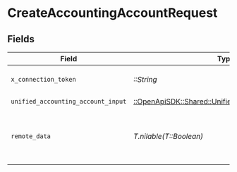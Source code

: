 # CreateAccountingAccountRequest


## Fields

| Field                                                                                                       | Type                                                                                                        | Required                                                                                                    | Description                                                                                                 | Example                                                                                                     |
| ----------------------------------------------------------------------------------------------------------- | ----------------------------------------------------------------------------------------------------------- | ----------------------------------------------------------------------------------------------------------- | ----------------------------------------------------------------------------------------------------------- | ----------------------------------------------------------------------------------------------------------- |
| `x_connection_token`                                                                                        | *::String*                                                                                                  | :heavy_check_mark:                                                                                          | The connection token                                                                                        |                                                                                                             |
| `unified_accounting_account_input`                                                                          | [::OpenApiSDK::Shared::UnifiedAccountingAccountInput](../../models/shared/unifiedaccountingaccountinput.md) | :heavy_check_mark:                                                                                          | N/A                                                                                                         |                                                                                                             |
| `remote_data`                                                                                               | *T.nilable(T::Boolean)*                                                                                     | :heavy_minus_sign:                                                                                          | Set to true to include data from the original Accounting software.                                          | false                                                                                                       |